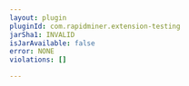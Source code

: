 ```yaml
---
layout: plugin
pluginId: com.rapidminer.extension-testing
jarSha1: INVALID
isJarAvailable: false
error: NONE
violations: []

---
```

